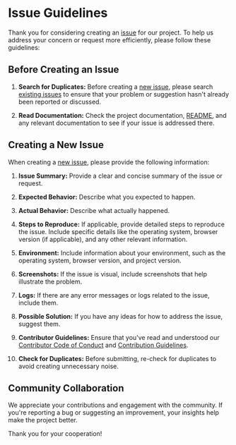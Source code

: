 # Issue Guidelines

Thank you for considering creating an [issue](https://github.com/husseinbouik/portfolio/issues/new) for our project. To help us address your concern or request more efficiently, please follow these guidelines:

## Before Creating an Issue

1. **Search for Duplicates:** Before creating a [new issue](https://github.com/husseinbouik/portfolio/issues/new), please search [existing issues](https://github.com/husseinbouik/portfolio/issues) to ensure that your problem or suggestion hasn't already been reported or discussed.

2. **Read Documentation:** Check the project documentation, [README](README.md), and any relevant documentation to see if your issue is addressed there.

## Creating a New Issue

When creating a [new issue](https://github.com/husseinbouik/portfolio/issues/new), please provide the following information:

1. **Issue Summary:** Provide a clear and concise summary of the issue or request.

2. **Expected Behavior:** Describe what you expected to happen.

3. **Actual Behavior:** Describe what actually happened.

4. **Steps to Reproduce:** If applicable, provide detailed steps to reproduce the issue. Include specific details like the operating system, browser version (if applicable), and any other relevant information.

5. **Environment:** Include information about your environment, such as the operating system, browser version, and project version.

6. **Screenshots:** If the issue is visual, include screenshots that help illustrate the problem.

7. **Logs:** If there are any error messages or logs related to the issue, include them.

8. **Possible Solution:** If you have any ideas for how to address the issue, suggest them.

9. **Contributor Guidelines:** Ensure that you've read and understood our [Contributor Code of Conduct](CODE_OF_CONDUCT.md) and [Contribution Guidelines](CONTRIBUTING.md).

10. **Check for Duplicates:** Before submitting, re-check for duplicates to avoid creating unnecessary noise.

## Community Collaboration

We appreciate your contributions and engagement with the community. If you're reporting a bug or suggesting an improvement, your insights help make the project better.

Thank you for your cooperation!
